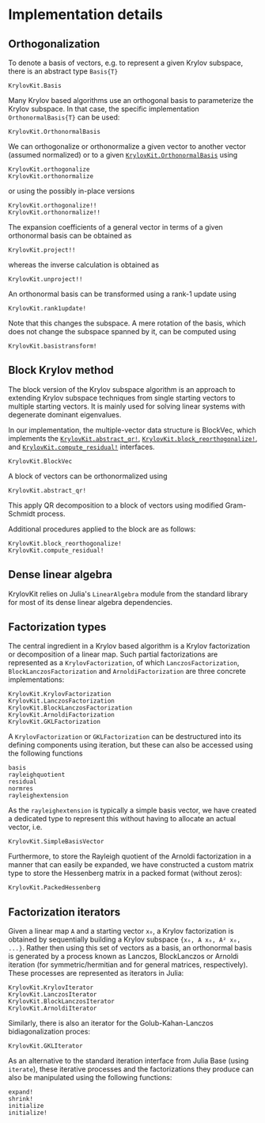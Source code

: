 # Implementation details

## Orthogonalization
To denote a basis of vectors, e.g. to represent a given Krylov subspace, there is an
abstract type `Basis{T}`
```@docs
KrylovKit.Basis
```

Many Krylov based algorithms use an orthogonal basis to parameterize the Krylov subspace. In
that case, the specific implementation `OrthonormalBasis{T}` can be used:
```@docs
KrylovKit.OrthonormalBasis
```

We can orthogonalize or orthonormalize a given vector to another vector (assumed normalized)
or to a given [`KrylovKit.OrthonormalBasis`](@ref) using
```@docs
KrylovKit.orthogonalize
KrylovKit.orthonormalize
```
or using the possibly in-place versions
```@docs
KrylovKit.orthogonalize!!
KrylovKit.orthonormalize!!
```

The expansion coefficients of a general vector in terms of a given orthonormal basis can be obtained as
```@docs
KrylovKit.project!!
```
whereas the inverse calculation is obtained as
```@docs
KrylovKit.unproject!!
```

An orthonormal basis can be transformed using a rank-1 update using
```@docs
KrylovKit.rank1update!
```

Note that this changes the subspace. A mere rotation of the basis, which does not change
the subspace spanned by it, can be computed using

```@docs
KrylovKit.basistransform!
```

## Block Krylov method
The block version of the Krylov subspace algorithm is an approach to extending Krylov subspace techniques from single starting vectors to multiple starting vectors. It is mainly used for solving linear systems with degenerate dominant eigenvalues.

In our implementation, the multiple-vector data structure is BlockVec, which implements the [`KrylovKit.abstract_qr!`](@ref), [`KrylovKit.block_reorthogonalize!`](@ref), and [`KrylovKit.compute_residual!`](@ref) interfaces.

```@docs
KrylovKit.BlockVec
```

A block of vectors can be orthonormalized using
```@docs
KrylovKit.abstract_qr!
```
This apply QR decomposition to a block of vectors using modified Gram-Schmidt process.

Additional procedures applied to the block are as follows:
```@docs
KrylovKit.block_reorthogonalize!
KrylovKit.compute_residual!
```



## Dense linear algebra

KrylovKit relies on Julia's `LinearAlgebra` module from the standard library for most of its
dense linear algebra dependencies.

## Factorization types
The central ingredient in a Krylov based algorithm is a Krylov factorization or
decomposition of a linear map. Such partial factorizations are represented as a
`KrylovFactorization`, of which `LanczosFactorization`, `BlockLanczosFactorization` and `ArnoldiFactorization` are three
concrete implementations:

```@docs
KrylovKit.KrylovFactorization
KrylovKit.LanczosFactorization
KrylovKit.BlockLanczosFactorization
KrylovKit.ArnoldiFactorization
KrylovKit.GKLFactorization
```

A `KrylovFactorization` or `GKLFactorization` can be destructured into its defining
components using iteration, but these can also be accessed using the following functions
```@docs
basis
rayleighquotient
residual
normres
rayleighextension
```

As the `rayleighextension` is typically a simple basis vector, we have created a dedicated
type to represent this without having to allocate an actual vector, i.e.
```@docs
KrylovKit.SimpleBasisVector
```

Furthermore, to store the Rayleigh quotient of the Arnoldi factorization in a manner that
can easily be expanded, we have constructed a custom matrix type to store the Hessenberg
matrix in a packed format (without zeros):

```@docs
KrylovKit.PackedHessenberg
```

## Factorization iterators
Given a linear map ``A`` and a starting vector ``x₀``, a Krylov factorization is obtained
by sequentially building a Krylov subspace ``{x₀, A x₀, A² x₀, ...}``. Rather then using
this set of vectors as a basis, an orthonormal basis is generated by a process known as
Lanczos, BlockLanczos or Arnoldi iteration (for symmetric/hermitian and for general matrices,
respectively). These processes are represented as iterators in Julia:

```@docs
KrylovKit.KrylovIterator
KrylovKit.LanczosIterator
KrylovKit.BlockLanczosIterator
KrylovKit.ArnoldiIterator
```

Similarly, there is also an iterator for the Golub-Kahan-Lanczos bidiagonalization proces:

```@docs
KrylovKit.GKLIterator
```

As an alternative to the standard iteration interface from Julia Base (using `iterate`),
these iterative processes and the factorizations they produce can also be manipulated
using the following functions:

```@docs
expand!
shrink!
initialize
initialize!
```
